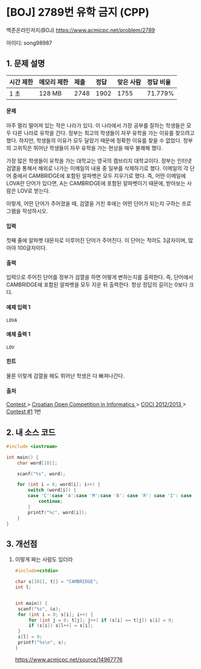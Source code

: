 # [BOJ] 2789번 유학 금지 (CPP)

백준온라인저지(BOJ) https://www.acmicpc.net/problem/2789

아이디: song98987



## 1. 문제 설명

| 시간 제한 | 메모리 제한 | 제출 | 정답 | 맞은 사람 | 정답 비율 |
| :-------- | :---------- | :--- | :--- | :-------- | :-------- |
| 1 초      | 128 MB      | 2748 | 1902 | 1755      | 71.779%   |

#### 문제

아주 멀리 떨어져 있는 작은 나라가 있다. 이 나라에서 가장 공부를 잘하는 학생들은 모두 다른 나라로 유학을 간다. 정부는 최고의 학생들이 자꾸 유학을 가는 이유를 찾으려고 했다. 하지만, 학생들의 이유가 모두 달랐기 때문에 정확한 이유를 찾을 수 없었다. 정부의 고위직은 뛰어난 학생들이 자꾸 유학을 가는 현상을 매우 불쾌해 했다.

가장 많은 학생들이 유학을 가는 대학교는 영국의 캠브리지 대학교이다. 정부는 인터넷 검열을 통해서 해외로 나가는 이메일의 내용 중 일부를 삭제하기로 했다. 이메일의 각 단어 중에서 CAMBRIDGE에 포함된 알파벳은 모두 지우기로 했다. 즉, 어떤 이메일에 LOVA란 단어가 있다면, A는 CAMBRIDGE에 포함된 알파벳이기 때문에, 받아보는 사람은 LOV로 받는다.

이렇게, 어떤 단어가 주어졌을 때, 검열을 거친 후에는 어떤 단어가 되는지 구하는 프로그램을 작성하시오.

#### 입력

첫째 줄에 알파벳 대문자로 이루어진 단어가 주어진다. 이 단어는 적어도 3글자이며, 많아야 100글자이다.

#### 출력

입력으로 주어진 단어를 정부가 검열을 하면 어떻게 변하는지를 출력한다. 즉, 단어에서 CAMBRIDGE에 포함된 알파벳을 모두 지운 뒤 출력한다. 항상 정답의 길이는 0보다 크다.



#### 예제 입력 1

```
LOVA
```

#### 예제 출력 1

```
LOV
```

#### 힌트

물론 이렇게 검열을 해도 뛰어난 학생은 다 빠져나간다.

#### 출처

[Contest ](https://www.acmicpc.net/category/45)> [Croatian Open Competition in Informatics ](https://www.acmicpc.net/category/17)> [COCI 2012/2013 ](https://www.acmicpc.net/category/18)> [Contest #1](https://www.acmicpc.net/category/detail/62) 1번



## 2. 내 소스 코드

```C++
#include <iostream>

int main() {
	char word[101];

	scanf("%s", word);

	for (int i = 0; word[i]; i++) {
		switch (word[i]) {
		case 'C':case 'A':case 'M':case 'B': case 'R': case 'I': case 'D': case 'G': case 'E':
			continue;
		}
		printf("%c", word[i]);
	}
}
```



## 3. 개선점

1. 이렇게 짜는 사람도 있더라

   ```C++
   #include<cstdio>
   
   char s[101], t[] = "CAMBRIDGE";
   int l;
   
   
   int main() {
   	scanf("%s", &s);
   	for (int i = 0; s[i]; i++) {
   		for (int j = 0; t[j]; j++) if (s[i] == t[j]) s[i] = 0;
   		if (s[i]) s[l++] = s[i];
   	}
   	s[l] = 0;
   	printf("%s\n", s);
   }
   ```

   https://www.acmicpc.net/source/14967776